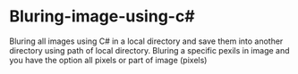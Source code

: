 # Bluring-image-using-c#
Bluring all images using C# in a local directory and save them into another directory using path of local directory. Bluring a specific pexils in image and you have the option all pixels or part of image (pixels)
